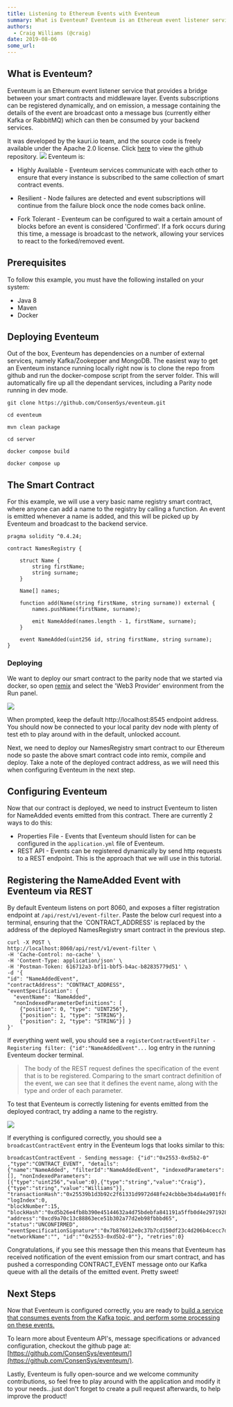 ```yaml
---
title: Listening to Ethereum Events with Eventeum
summary: What is Eventeum? Eventeum is an Ethereum event listener service that provides a bridge between your smart contracts and middleware layer. Events subscriptions can be registered dynamically, and on emission, a message containing the details of the event are broadcast onto a message bus (currently either Kafka or RabbitMQ) which can then be consumed by your backend services. It was developed by the kauri.io team, and the source code is freely available under the Apache 2.0 license. Click here to
authors:
  - Craig Williams (@craig)
date: 2019-08-06
some_url: 
---
```


## What is Eventeum?
Eventeum is an Ethereum event listener service that provides a bridge between your smart contracts and middleware layer.  Events subscriptions can be registered dynamically, and on emission, a message containing the details of the event are broadcast onto a message bus (currently either Kafka or RabbitMQ) which can then be consumed by your backend services.

It was developed by the kauri.io team, and the source code is freely available under the Apache 2.0 license.  Click [here](https://github.com/ConsenSys/eventeum/) to view the github repository.
![](https://api.beta.kauri.io:443/ipfs/QmXqLJc3qp8vkHqifRCjbZApg758kdgBrgZVibkMDDFCqZ)
Eventeum is:

- Highly Available - Eventeum services communicate with each other to ensure that every instance is subscribed to the same collection of smart contract events.

- Resilient - Node failures are detected and event subscriptions will continue from the failure block once the node comes back online.

- Fork Tolerant - Eventeum can be configured to wait a certain amount of blocks before an event is considered 'Confirmed'. If a fork occurs during this time, a message is broadcast to the network, allowing your services to react to the forked/removed event.

## Prerequisites

To follow this example, you must have the following installed on your system:

- Java 8
- Maven
- Docker

## Deploying Eventeum

Out of the box, Eventeum has dependencies on a number of external services, namely Kafka/Zookepper and MongoDB.  The easiest way to get an Eventeum instance running locally right now is to clone the repo from github and run the docker-compose script from the server folder.  This will automatically fire up all the dependant services, including a Parity node running in dev mode.

`git clone https://github.com/ConsenSys/eventeum.git`

`cd eventeum`

`mvn clean package`

`cd server`

`docker compose build`

`docker compose up`

## The Smart Contract

For this example, we will use a very basic name registry smart contract, where anyone can add a name to the registry by calling a function.  An event is emitted whenever a name is added, and this will be picked up by Eventeum and broadcast to the backend service.
```
pragma solidity ^0.4.24;

contract NamesRegistry {

    struct Name {
        string firstName;
        string surname;
    }

    Name[] names;

    function add(Name(string firstName, string surname)) external {
        names.pushName(firstName, surname);

        emit NameAdded(names.length - 1, firstName, surname);
    }

    event NameAdded(uint256 id, string firstName, string surname);
}
```

### Deploying
We want to deploy our smart contract to the parity node that we started via docker, so open [remix](https://remix.ethereum.org) and select the 'Web3 Provider' environment from the Run panel.

![](https://api.beta.kauri.io:443/ipfs/QmZtXWsmrcdznQ4xByD4dtV7Gv7VHVvcZaMs4XvbggdWVf)

When prompted, keep the default http://localhost:8545 endpoint address.  You should now be connected to your local parity dev node with plenty of test eth to play around with in the default, unlocked account.

Next, we need to deploy our NamesRegistry smart contract to our Ethereum node so paste the above smart contract code into remix, compile and deploy.  Take a note of the deployed contract address, as we will need this when configuring Eventeum in the next step.

## Configuring Eventeum
Now that our contract is deployed, we need to instruct Eventeum to listen for NameAdded events emitted from this contract.  There are currently 2 ways to do this:

- Properties File - Events that Eventeum should listen for can be configured in the `application.yml` file of Eventeum.
- REST API - Events can be registered dynamically by send http requests to a REST endpoint.  This is the approach that we will use in this tutorial.

## Registering the NameAdded Event with Eventeum via REST
By default Eventeum listens on port 8060, and exposes a filter registration endpoint at `/api/rest/v1/event-filter`.  Paste the below curl request into a terminal, ensuring that the `CONTRACT_ADDRESS' is replaced by the address of the deployed NamesRegistry smart contract in the previous step.

```
curl -X POST \
http://localhost:8060/api/rest/v1/event-filter \
-H 'Cache-Control: no-cache' \
-H 'Content-Type: application/json' \
-H 'Postman-Token: 616712a3-bf11-bbf5-b4ac-b82835779d51' \
-d '{
"id": "NameAddedEvent",
"contractAddress": "CONTRACT_ADDRESS",
"eventSpecification": {
  "eventName": "NameAdded",
  "nonIndexedParameterDefinitions": [
    {"position": 0, "type": "UINT256"},
    {"position": 1, "type": "STRING"},
    {"position": 2, "type": "STRING"}] }
}'
```

If everything went well, you should see a `registerContractEventFilter - Registering filter: {"id":"NameAddedEvent"...` log entry in the running Eventeum docker terminal.

> The body of the REST request defines the specification of the event that is to be registered.  Comparing to the smart contract definition of the event, we can see that it defines the event name, along with the type and order of each parameter.

To test that Eventeum is correctly listening for events emitted from the deployed contract, try adding a name to the registry.

![](https://api.beta.kauri.io:443/ipfs/QmeMarJvXRoGjY8EFa8xrPUDNSjecSYhb9GUq92NbE879g)

If everything is configured correctly, you should see a `broadcastContractEvent` entry in the Eventeum logs that looks similar to this:

```
broadcastContractEvent - Sending message: {"id":"0x2553-0xd5b2-0" ,"type":"CONTRACT_EVENT", "details":
{"name":"NameAdded", "filterId":"NameAddedEvent", "indexedParameters":[], "nonIndexedParameters":
[{"type":"uint256","value":0},{"type":"string","value":"Craig"},{"type":"string","value":"Williams"}], 
"transactionHash":"0x25539b1d3b92c2f61331d9972d48fe24cbbbe3b4da4a901ffd6ebd6514166f5d", "logIndex":0, 
"blockNumber":15, "blockHash":"0xd5b26e4fb8b390e45144632a4d75bdebfa841191a5ffb0d4e2971928357f13ec",
"address":"0xcd9a70c13c88863ece51b302a77d2eb98fbbbd65", "status":"UNCONFIRMED", 
"eventSpecificationSignature":"0x7b876012e0c37b7cd150df23c4d206b4cecc7d4a307d81bc6d921e08171687d6", 
"networkName":"", "id":""0x2553-0xd5b2-0""}, "retries":0}
```

Congratulations, if you see this message then this means that Eventeum has received notification of the event emission from our smart contract, and has pushed a corresponding CONTRACT_EVENT message onto our Kafka queue with all the details of the emitted event.  Pretty sweet!

## Next Steps

Now that Eventeum is configured correctly, you are ready to [build a service that consumes events from the Kafka topic, and perform some processing on these events.](https://kauri.io/article/fe81ee9612eb4e5a9ab72790ef24283d/using-eventeum-to-build-a-java-smart-contract-data-cache)

To learn more about Eventeum API's, message specifications or advanced configuration, checkout the github page at: [https://github.com/ConsenSys/eventeum/](https://github.com/ConsenSys/eventeum/).

Lastly, Eventeum is fully open-source and we welcome community contributions, so feel free to play around with the application and modify it to your needs...just don't forget to create a pull request afterwards, to help improve the product!